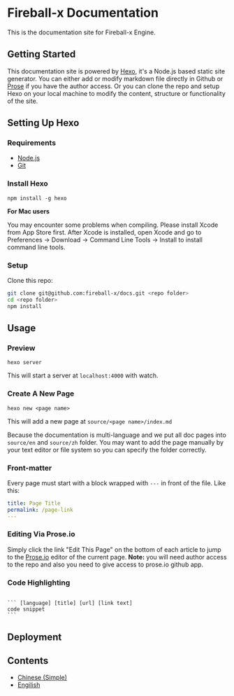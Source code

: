 # Fireball-x Documentation

This is the documentation site for Fireball-x Engine.

## Getting Started

This documentation site is powered by [Hexo](http://hexo.io), it's a Node.js based static site generator. You can either add or modify markdown file directly in Github or [Prose](http://prose.io) if you have the author access. Or you can clone the repo and setup Hexo on your local machine to modify the content, structure or functionality of the site.

## Setting Up Hexo

### Requirements

- [Node.js](http://nodejs.org/)
- [Git](http://git-scm.com/)

### Install Hexo

`npm install -g hexo`

**For Mac users**

You may encounter some problems when compiling. Please install Xcode from App Store first. After Xcode is installed, open Xcode and go to Preferences -> Download -> Command Line Tools -> Install to install command line tools.

### Setup

Clone this repo:

``` bash
git clone git@github.com:fireball-x/docs.git <repo folder>
cd <repo folder>
npm install
```

## Usage

### Preview

`hexo server`

This will start a server at `localhost:4000` with watch.

### Create A New Page

`hexo new <page name>`

This will add a new page at `source/<page name>/index.md`

Because the documentation is multi-language and we put all doc pages into `source/en` and `source/zh` folder. You may want to add the page manually by your text editor or file system so you can specify the folder correctly.

### Front-matter

Every page must start with a block wrapped with `---` in front of the file. Like this:

``` yaml
title: Page Title
permalink: /page-link
---
```

### Editing Via Prose.io

Simply click the link "Edit This Page" on the bottom of each article to jump to the [Prose.io](http://prose.io) editor of the current page. **Note:** you will need author access to the repo and also you need to give access to prose.io github app.

### Code Highlighting

<code>
``` [language] [title] [url] [link text]
code snippet
```
</code>


## Deployment



## Contents

 - [Chinese (Simple)](zh)
 - [Engilish](en)
